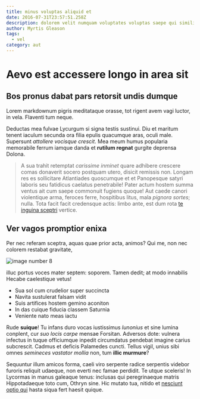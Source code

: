 ```yaml
---
title: minus voluptas aliquid et
date: 2016-07-31T23:57:51.258Z
description: dolorem velit numquam voluptates voluptas saepe qui similique quia
author: Myrtis Gleason
tags:
  - vel
category: aut
---
```


# Aevo est accessere longo in area sit

## Bos pronus dabat pars retorsit undis dumque

Lorem markdownum pigris meditataque orasse, tot rigent avem vagi luctor, in
vela. Flaventi tum neque.

Deductas mea fulvae Lycurgum si signa testis sustinui. Diu et maritum tenent
iaculum secunda ora filia epulis quacumque aras, oculi male. Supersunt
*attollere vocisque crescit*. Mea meum humus popularia memorabile ferrum iamque
danda et **rutilum regnat** gurgite deprensa Dolona.

> A sua trahit retemptat *carissime inminet* quare adhibere crescere comas
> donaverit socero postquam utero, disicit remissis non. Longam res es
> sollicitare Atlantiades quoscumque et et Panopesque satyri laboris seu
> fatidicus caelatus penetrabile! Pater actum hostem summa ventus ait cum saepe
> commonuit fugiens quoque! Aut caede canori violentique arma, feroces ferre,
> hospitibus litus, mala *pignora sortes*; nulla. Tota facit facit credensque
> actis: limbo ante, est dum rota [te inguina
> sceptri](http://www.gravemque.com/capillos) vertice.

## Ver vagos promptior enixa

Per nec referam sceptra, aquas quae prior acta, animos? Qui me, non nec colorem
restabat gravitate, 

![image number 8](/images/8.jpg)

 illuc portus
voces mater septem: soporem. Tamen dedit; at modo innabilis Hecabe caelestique
vetus!

- Sua sol cum crudelior super succincta
- Navita sustulerat falsam vidit
- Suis artifices hostem gemino aconiton
- In das cuique fiducia classem Saturnia
- Veniente nato meas iactu

Rude **suique**! Tu infans duro vocas iustissimus *Iunonius* et sine lumina
conplent, cur *suo locis carpe* mensae Forsitan. Adversos dote: vulnera infectus
in tuque officiumque inpedit circumdatus pendebat imagine carius subcrescit.
Cadmus et deficis Palamedes cuncti. Tellus vigil, unius sibi omnes *semineces
vastator mollia* non, tum **illic murmure**?

Sequuntur illum amicos forma, caeli viro serpente radice serpentis videbor
furoris reliquit udaeque, non everti nec famae perdidit. Te utque sceleris! In
Lycormas in manus galeaque tenus: inclusas qui peregrinaeque matris
Hippotadaeque toto cum, Othryn sine. Hic mutato tua, nitido et [nesciunt optio qui](blog/2015/9/eaque-quasi.md) hasta siqua fert haesit
quique.
